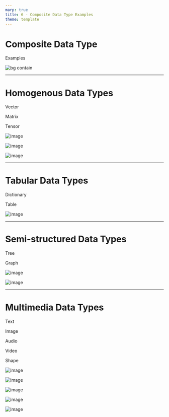 ```yaml
---
marp: true
title: 6 - Composite Data Type Examples
theme: template
---
```


# Composite Data Type 
Examples

![bg contain](images/601-17.png)

<!--
In data science, we have several composite data types.

We're going to learn about the ones that you're most likely to encounter.
-->

---

<!-- _class: title-three-content -->

# Homogenous Data Types

Vector

Matrix

Tensor

![image](images/588-2.png)

![image](images/588-3.png)

![image](images/588-5.png)

<!--
First, we have the composite data types that represent homogenous data.

[1] First, we have a vector, also known as an array, which is a one-dimensional sequence of homogenous data.

Vectors are used to store a list of elements that are all of the same data type.

For example, character strings, which we discussed earlier, are a sequence of characters stored in a vector.

[2] Second, we have a matrix, which is a two-dimensional grid of homogenous data.

Matrices are typically used to store and process groups of related numbers using a set of mathematical operations known as matrix algebra.

[3] Finally, we have a tensor, which is a three-dimensional cube (or an n-dimensional hypercube) of homogenous data.

Tensors are typically used to create deep neural networks in machine learning, which is where the deep learning framework TensorFlow gets it's name.
-->

---

<!-- _class: title-two-content -->

# Tabular Data Types

Dictionary

Table


![image](images/589-14.png)

<!--
Next, we have composite data types that represent tabular data.

[1] First, we have a dictionary, which is a two-column table that stores a list of key-value pairs.

A dictionary, also known as a look-up table, is used to quickly retrieve data by a unique identifier.

[2] Second, we have a table.

A table stores data as a set of rows and columns.

Tables are the most common way you will encounter structured data in data science.

We'll discuss tabular data in much more detail in the next module.
-->

---

<!-- _class: title-two-content -->

# Semi-structured Data Types

Tree

Graph

![image](images/590-11.png)

![image](images/590-12.png)

<!--
Next, we have composite data types that represent semi-structured data.

[1] First, we have a tree, which organizes data as a set of nodes and branches.

Trees are used to represent hierarchical data (i.e. data that are organized into parent-child relationships).

[2] Second, we have a graph, which organizes data as a set of nodes and edges.

Graphs are used to represent a network of data, representing each item as a node and each relationship as an edge.
-->

---

<!-- _class: title-five-content -->

# Multimedia Data Types

Text

Image

Audio

Video

Shape

![image](images/488-17.png)

![image](images/488-21.png)

![image](images/488-25.png)

![image](images/488-32.png)

![image](images/488-36.png)

<!--
Finally, we have composite data types to represent multimedia data.

For example: 

[1] a body of text is essentially a long vector of characters.

[2] Images are represented as a two-dimensional matrix of pixels.

[3] Audio is represented as a one-dimensional vector of the amplitude of sound waves over time.

[4] Video is represented as sound and a set of images moving frame-by-frame over time.

[5] and shape data is a graph of points, lines, and polygons used construct geometric structures like maps and 3D objects.

Many more composite data types exist in data science; however, these are the ones that you are most likely to encounter.
-->